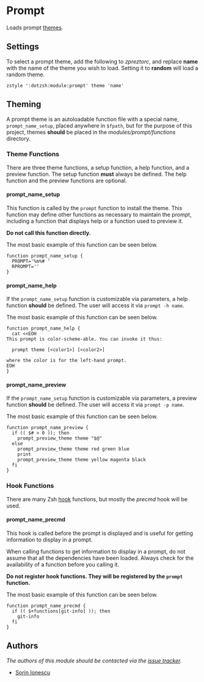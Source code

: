 Prompt
======

Loads prompt [themes][1].

Settings
--------

To select a prompt theme, add the following to *zpreztorc*, and replace **name**
with the name of the theme you wish to load. Setting it to **random** will load
a random theme.

    zstyle ':dotzsh:module:prompt' theme 'name'

Theming
-------

A prompt theme is an autoloadable function file with a special name,
`prompt_name_setup`, placed anywhere in `$fpath`, but for the purpose of this
project, themes **should** be placed in the *modules/prompt/functions*
directory.

### Theme Functions

There are three theme functions, a setup function, a help function, and
a preview function. The setup function **must** always be defined. The help
function and the preview functions are optional.

#### prompt_name_setup

This function is called by the `prompt` function to install the theme. This
function may define other functions as necessary to maintain the prompt,
including a function that displays help or a function used to preview it.

**Do not call this function directly.**

The most basic example of this function can be seen below.

    function prompt_name_setup {
      PROMPT='%m%# '
      RPROMPT=''
    }

#### prompt_name_help

If the `prompt_name_setup` function is customizable via parameters, a help
function **should** be defined. The user will access it via `prompt -h name`.

The most basic example of this function can be seen below.

    function prompt_name_help {
      cat <<EOH
    This prompt is color-scheme-able. You can invoke it thus:

      prompt theme [<color1>] [<color2>]

    where the color is for the left-hand prompt.
    EOH
    }

#### prompt_name_preview

If the `prompt_name_setup` function is customizable via parameters, a preview
function **should** be defined. The user will access it via `prompt -p name`.

The most basic example of this function can be seen below.

    function prompt_name_preview {
      if (( $# > 0 )); then
        prompt_preview_theme theme "$@"
      else
        prompt_preview_theme theme red green blue
        print
        prompt_preview_theme theme yellow magenta black
      fi
    }

### Hook Functions

There are many Zsh [hook][2] functions, but mostly the *precmd* hook will be
used.

#### prompt_name_precmd

This hook is called before the prompt is displayed and is useful for getting
information to display in a prompt.

When calling functions to get information to display in a prompt, do not assume
that all the dependencies have been loaded. Always check for the availability of
a function before you calling it.

**Do not register hook functions. They will be registered by the `prompt` function.**

The most basic example of this function can be seen below.

    function prompt_name_precmd {
      if (( $+functions[git-info] )); then
        git-info
      fi
    }

Authors
-------

*The authors of this module should be contacted via the [issue tracker][3].*

  - [Sorin Ionescu](https://github.com/sorin-ionescu)

[1]: http://zsh.sourceforge.net/Doc/Release/User-Contributions.html#Prompt-Themes
[2]: http://zsh.sourceforge.net/Doc/Release/Functions.html#Hook-Functions
[3]: https://github.com/sorin-ionescu/prezto/issues
